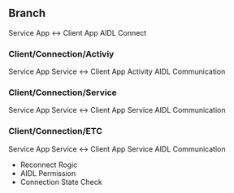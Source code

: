 ## Branch

Service App <-> Client App
AIDL Connect

### Client/Connection/Activiy
Service App Service <-> Client App Activity
AIDL Communication

### Client/Connection/Service
Service App Service <-> Client App Service
AIDL Communication

### Client/Connection/ETC
Service App Service <-> Client App Service
AIDL Communication
 + Reconnect Rogic
 + AIDL Permission
 + Connection State Check
